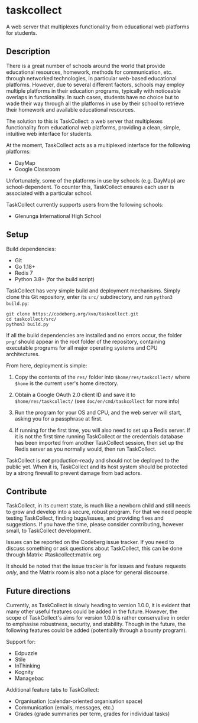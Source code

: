 # taskcollect


A web server that multiplexes functionality from educational web platforms for students.

## Description

There is a great number of schools around the world that provide educational resources, homework, methods for communication, etc. through networked technologies, in particular web-based educational platforms. However, due to several different factors, schools may employ multiple platforms in their education programs, typically with noticeable overlaps in functionality. In such cases, students have no choice but to wade their way through all the platforms in use by their school to retrieve their homework and available educational resources.

The solution to this is TaskCollect: a web server that multiplexes functionality from educational web platforms, providing a clean, simple, intuitive web interface for students.

At the moment, TaskCollect acts as a multiplexed interface for the following platforms:
  * DayMap
  * Google Classroom

Unfortunately, some of the platforms in use by schools (e.g. DayMap) are school-dependent. To counter this, TaskCollect ensures each user is associated with a particular school.

TaskCollect currently supports users from the following schools:
  * Glenunga International High School

## Setup

Build dependencies:
  * Git
  * Go 1.18+
  * Redis 7
  * Python 3.8+ (for the build script)

TaskCollect has very simple build and deployment mechanisms. Simply clone this Git repository, enter its `src/` subdirectory, and run `python3 build.py`:

```
git clone https://codeberg.org/kvo/taskcollect.git
cd taskcollect/src/
python3 build.py
```

If all the build dependencies are installed and no errors occur, the folder `prg/` should appear in the root folder of the repository, containing executable programs for all major operating systems and CPU architectures.

From here, deployment is simple:

  1. Copy the contents of the `res/` folder into `$home/res/taskcollect/` where `$home` is the current user's home directory.

  2. Obtain a Google OAuth 2.0 client ID and save it to `$home/res/taskcollect/` (see `doc/en/cmd/taskcollect` for more info)

  3. Run the program for your OS and CPU, and the web server will start, asking you for a passphrase at first.

  4. If running for the first time, you will also need to set up a Redis server. If it is not the first time running TaskCollect or the credentials database has been imported from another TaskCollect session, then set up the Redis server as you normally would, then run TaskCollect.


TaskCollect is ***not*** production-ready and should not be deployed to the public yet. When it is, TaskCollect and its host system should be protected by a strong firewall to prevent damage from bad actors.

## Contribute

TaskCollect, in its current state, is much like a newborn child and still needs to grow and develop into a secure, robust program. For that we need people testing TaskCollect, finding bugs/issues, and providing fixes and suggestions. If you have the time, please consider contributing, however small, to TaskCollect development.

Issues can be reported on the Codeberg issue tracker. If you need to discuss something or ask questions about TaskCollect, this can be done through Matrix: #taskcollect:matrix.org

It should be noted that the issue tracker is for issues and feature requests *only*, and the Matrix room is also not a place for general discourse.

## Future directions

Currently, as TaskCollect is slowly heading to version 1.0.0, it is evident that many other useful features could be added in the future. However, the scope of TaskCollect's aims for version 1.0.0 is rather conservative in order to emphasise robustness, security, and stability. Though in the future, the following features could be added (potentially through a bounty program).

Support for:

  * Edpuzzle
  * Stile
  * InThinking
  * Kognity
  * Managebac

Additional feature tabs to TaskCollect:

  * Organisation (calendar-oriented organisation space)
  * Communication (emails, messages, etc.)
  * Grades (grade summaries per term, grades for individual tasks)
